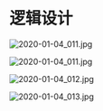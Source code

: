 # 逻辑设计

![2020-01-04_011.jpg](https://gitee.com/gdhu/testtingop/raw/master/2020-01-04_011.jpg)

![2020-01-04_011.jpg](https://gitee.com/gdhu/testtingop/raw/master/2020-01-04_011.jpg)

![2020-01-04_012.jpg](https://gitee.com/gdhu/testtingop/raw/master/2020-01-04_012.jpg)

![2020-01-04_013.jpg](https://gitee.com/gdhu/testtingop/raw/master/2020-01-04_013.jpg)